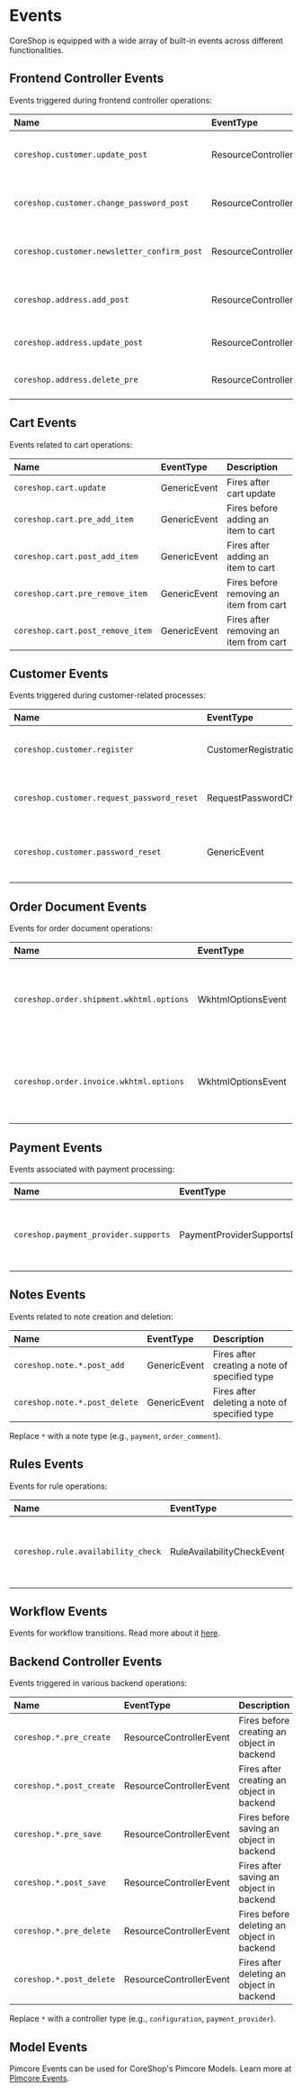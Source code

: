 # Events

CoreShop is equipped with a wide array of built-in events across different functionalities.

## Frontend Controller Events

Events triggered during frontend controller operations:

| Name                                        | EventType               | Description                                      |
|:--------------------------------------------|:------------------------|:-------------------------------------------------|
| `coreshop.customer.update_post`             | ResourceControllerEvent | Fires after customer profile update              |
| `coreshop.customer.change_password_post`    | ResourceControllerEvent | Fires after customer password change             |
| `coreshop.customer.newsletter_confirm_post` | ResourceControllerEvent | Fires after newsletter subscription confirmation |
| `coreshop.address.add_post`                 | ResourceControllerEvent | Fires after adding a new address                 |
| `coreshop.address.update_post`              | ResourceControllerEvent | Fires after updating an address                  |
| `coreshop.address.delete_pre`               | ResourceControllerEvent | Fires before deleting an address                 |

## Cart Events

Events related to cart operations:

| Name                             | EventType    | Description                             |
|:---------------------------------|:-------------|:----------------------------------------|
| `coreshop.cart.update`           | GenericEvent | Fires after cart update                 |
| `coreshop.cart.pre_add_item`     | GenericEvent | Fires before adding an item to cart     |
| `coreshop.cart.post_add_item`    | GenericEvent | Fires after adding an item to cart      |
| `coreshop.cart.pre_remove_item`  | GenericEvent | Fires before removing an item from cart |
| `coreshop.cart.post_remove_item` | GenericEvent | Fires after removing an item from cart  |

## Customer Events

Events triggered during customer-related processes:

| Name                                       | EventType                  | Description                                   |
|:-------------------------------------------|:---------------------------|:----------------------------------------------|
| `coreshop.customer.register`               | CustomerRegistrationEvent  | Fires after new customer registration         |
| `coreshop.customer.request_password_reset` | RequestPasswordChangeEvent | Fires after password reset request            |
| `coreshop.customer.password_reset`         | GenericEvent               | Fires after applying new password to customer |

## Order Document Events

Events for order document operations:

| Name                                     | EventType          | Description                                            |
|:-----------------------------------------|:-------------------|:-------------------------------------------------------|
| `coreshop.order.shipment.wkhtml.options` | WkhtmlOptionsEvent | Options Event: Modify wkhtml options for shipment docs |
| `coreshop.order.invoice.wkhtml.options`  | WkhtmlOptionsEvent | Options Event: Modify wkhtml options for invoice docs  |

## Payment Events

Events associated with payment processing:

| Name                                 | EventType                    | Description                                       |
|:-------------------------------------|:-----------------------------|:--------------------------------------------------|
| `coreshop.payment_provider.supports` | PaymentProviderSupportsEvent | Support Event: Modify available Payment Providers |

## Notes Events

Events related to note creation and deletion:

| Name                          | EventType    | Description                                   |
|:------------------------------|:-------------|:----------------------------------------------|
| `coreshop.note.*.post_add`    | GenericEvent | Fires after creating a note of specified type |
| `coreshop.note.*.post_delete` | GenericEvent | Fires after deleting a note of specified type |

Replace `*` with a note type (e.g., `payment`, `order_comment`).

## Rules Events

Events for rule operations:

| Name                               | EventType                  | Description                                       |
|:-----------------------------------|:---------------------------|:--------------------------------------------------|
| `coreshop.rule.availability_check` | RuleAvailabilityCheckEvent | Fires for every active rule in availability check |

## Workflow Events

Events for workflow transitions. Read more about it [here](../06_Order/16_State_Management.md).

## Backend Controller Events

Events triggered in various backend operations:

| Name                     | EventType               | Description                                |
|:-------------------------|:------------------------|:-------------------------------------------|
| `coreshop.*.pre_create`  | ResourceControllerEvent | Fires before creating an object in backend |
| `coreshop.*.post_create` | ResourceControllerEvent | Fires after creating an object in backend  |
| `coreshop.*.pre_save`    | ResourceControllerEvent | Fires before saving an object in backend   |
| `coreshop.*.post_save`   | ResourceControllerEvent | Fires after saving an object in backend    |
| `coreshop.*.pre_delete`  | ResourceControllerEvent | Fires before deleting an object in backend |
| `coreshop.*.post_delete` | ResourceControllerEvent | Fires after deleting an object in backend  |

Replace `*` with a controller type (e.g., `configuration`, `payment_provider`).

## Model Events

Pimcore Events can be used for CoreShop's Pimcore Models. Learn more
at [Pimcore Events](https://pimcore.com/docs/platform/Pimcore/Extending_Pimcore/Event_API_and_Event_Manager).
